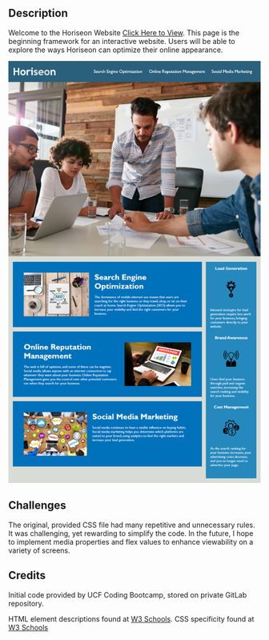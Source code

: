 # <Your-Project-Title>

## Description

Welcome to the Horiseon Website [Click Here to View](file:///C:/Users/katie/OneDrive/Documents/UCF/projects/Module1Challenge/index.html). 
This page is the beginning framework for an interactive website. 
Users will be able to explore the ways Horiseon can optimize their online appearance. 


![Screenshot of Horiseon website](./Screenshot-Horiseon-Wesite.png)

## Challenges

The original, provided CSS file had many repetitive and unnecessary rules. 
It was challenging, yet rewarding to simplify the code. 
In the future, I hope to implement media properties and flex values to enhance viewability on a variety of screens.

## Credits

Initial code provided by UCF Coding Bootcamp, stored on private GitLab repository. 

HTML element descriptions found at [W3 Schools](https://www.w3schools.com/html/html_elements.asp).
CSS specificity found at [W3 Schools](https://www.w3schools.com/css/css_specificity.asp)
